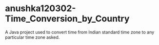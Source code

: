 # anushka120302-Time_Conversion_by_Country
A Java project used to convert time from Indian standard time zone to any particular time zone asked.

